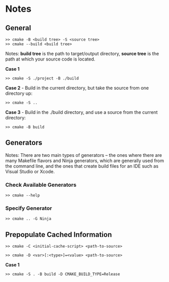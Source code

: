 # Notes

## General

```
>> cmake -B <build tree> -S <source tree>
>> cmake --build <build tree>
```
Notes: __build tree__ is the path to target/output directory, __source tree__ is the path at which your source code is located.

__Case 1__
```
>> cmake -S ./project -B ./build
```


__Case 2__ - Build in the current directory, but take the source from one directory up:
```
>> cmake -S ..
```

__Case 3__ - Build in the ./build directory, and use a source from the current directory:
```
>> cmake -B build
```

## Generators
Notes: There are two main types of generators – the ones where there are many Makefile flavors and Ninja generators, which are generally used from the command line, and the ones that create build files for an IDE such as Visual Studio or Xcode.

### Check Available Generators
```
>> cmake --help
```

### Specify Generator
```
>> cmake .. -G Ninja
```

## Prepopulate Cached Information
```
>> cmake -C <initial-cache-script> <path-to-source>
```

```
>> cmake -D <var>[:<type>]=<value> <path-to-source>
```

__Case 1__
```
>> cmake -S . -B build -D CMAKE_BUILD_TYPE=Release
```